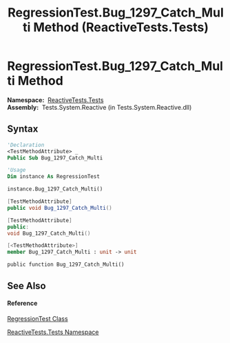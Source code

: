 ﻿---
title: RegressionTest.Bug_1297_Catch_Multi Method  (ReactiveTests.Tests)
TOCTitle: Bug_1297_Catch_Multi Method
ms:assetid: M:ReactiveTests.Tests.RegressionTest.Bug_1297_Catch_Multi
ms:mtpsurl: https://msdn.microsoft.com/en-us/library/reactivetests.tests.regressiontest.bug_1297_catch_multi(v=VS.103)
ms:contentKeyID: 36619569
ms.date: 06/28/2011
mtps_version: v=VS.103
f1_keywords:
- ReactiveTests.Tests.RegressionTest.Bug_1297_Catch_Multi
dev_langs:
- CSharp
- JScript
- VB
- FSharp
- c++
---

# RegressionTest.Bug\_1297\_Catch\_Multi Method

**Namespace:**  [ReactiveTests.Tests](hh289046\(v=vs.103\).md)  
**Assembly:**  Tests.System.Reactive (in Tests.System.Reactive.dll)

## Syntax

``` vb
'Declaration
<TestMethodAttribute> _
Public Sub Bug_1297_Catch_Multi
```

``` vb
'Usage
Dim instance As RegressionTest

instance.Bug_1297_Catch_Multi()
```

``` csharp
[TestMethodAttribute]
public void Bug_1297_Catch_Multi()
```

``` c++
[TestMethodAttribute]
public:
void Bug_1297_Catch_Multi()
```

``` fsharp
[<TestMethodAttribute>]
member Bug_1297_Catch_Multi : unit -> unit 
```

``` jscript
public function Bug_1297_Catch_Multi()
```

## See Also

#### Reference

[RegressionTest Class](hh288966\(v=vs.103\).md)

[ReactiveTests.Tests Namespace](hh289046\(v=vs.103\).md)


